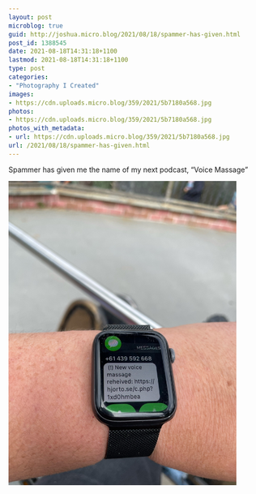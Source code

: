 ```yaml
---
layout: post
microblog: true
guid: http://joshua.micro.blog/2021/08/18/spammer-has-given.html
post_id: 1388545
date: 2021-08-18T14:31:18+1100
lastmod: 2021-08-18T14:31:18+1100
type: post
categories:
- "Photography I Created"
images:
- https://cdn.uploads.micro.blog/359/2021/5b7180a568.jpg
photos:
- https://cdn.uploads.micro.blog/359/2021/5b7180a568.jpg
photos_with_metadata:
- url: https://cdn.uploads.micro.blog/359/2021/5b7180a568.jpg
url: /2021/08/18/spammer-has-given.html
---
```

Spammer has given me the name of my next podcast, “Voice Massage”

<img src="uploads/2021/5b7180a568.jpg" width="450" height="600" alt="" />
